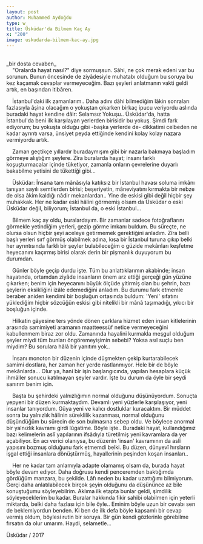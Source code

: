 ```yaml
---
layout: post
author: Muhammed Aydoğdu
type: w
title: Üsküdar'da Bilmem Kaç Ay
x: "200"
image: uskudarda-bilmem-kac-ay.jpg
---
```


<br/>
_bir dosta cevaben_


<br/>
&nbsp;&nbsp;&nbsp;&nbsp;"Oralarda hayat nasıl?" diye sormuşsun. Sâhi, ne çok merak edeni var bu sorunun. Bunun öncesinde de ziyâdesiyle muhatabı olduğum bu soruya bu kez kaçamak cevaplar vermeyeceğim. Bazı şeyleri anlatmanın vakti geldi artık, en başından itibâren.

&nbsp;&nbsp;&nbsp;&nbsp;İstanbul'daki ilk zamanlarım.. Daha adını dâhi bilmediğim lâkin sonraları fazlasıyla âşina olacağım o yokuştan çıkarken birkaç ipucu veriyordu aslında buradaki hayat kendine dâir: Selamsız Yokuşu.. Üsküdar'da, hatta İstanbul'da beni ilk karşılayan yerlerden birisidir bu yokuş. Şimdi fark ediyorum; bu yokuşta olduğu gibi -başka yerlerde de- dikkatimi celbeden ne kadar ayrıntı varsa, ünsiyet peyda ettiğinde kendini kolay kolay nazara vermiyordu artık.

&nbsp;&nbsp;&nbsp;&nbsp;Zaman geçtikçe yıllardır buradaymışım gibi bir nazarla bakmaya başladım görmeye alıştığım şeylere. Zîra buralarda hayat; insanı farklı koşuşturmacalar içinde tüketiyor, zamanla onların çevrelerine duyarlı bakabilme yetisini de tükettiği gibi...

&nbsp;&nbsp;&nbsp;&nbsp;Üsküdar: İnsana tam mânâsıyla katıksız bir İstanbul havası soluma imkânı tanıyan sayılı semtlerden birisi; beşeriyetin, mâneviyatını kırmakta bir nebze de olsa âkim kaldığı nâdir mekanlardan.. Yine de eskisi gibi değil hiçbir şey muhakkak. Her ne kadar eski hâlini görmemiş olsam da Üsküdar o eski Üsküdar değil, biliyorum; İstanbul da, o eski İstanbul...

&nbsp;&nbsp;&nbsp;&nbsp;Bilmem kaç ay oldu, buralardayım. Bir zamanlar sadece fotoğraflarını görmekle yetindiğim yerleri, gezip görme imkanı buldum. Bu süreçte, ne olursa olsun hiçbir şeyi aceleye getirmemek gerektiğini anladım. Zîra belli başlı yerleri sırf görmüş olabilmek adına, kısa bir İstanbul turuna çıkıp belki her ayrıntısında farklı bir şeyler bulabileceğim o güzide mekânları keşfetme heyecanını kaçırmış birisi olarak derin bir pişmanlık duyuyorum bu durumdan.

&nbsp;&nbsp;&nbsp;&nbsp;Günler böyle geçip durdu işte. Tüm bu anlattıklarımın akabinde; insan hayatında, ortamdan ziyâde insanların önem arz ettiği gerçeği gün yüzüne çıkarken; benim için heyecanını büyük ölçüde yitirmiş olan bu şehrin, bazı şeylerin eksikliğini izâle edemediğini anladım. Bu durumu fark etmemle beraber aniden kendimi bir boşluğun ortasında buldum: 'Yeni' sıfatını yüklediğim hiçbir sözcüğün eskisi gibi nitelikli bir mânâ taşımadığı, yıkıcı bir boşluğun içinde.

&nbsp;&nbsp;&nbsp;&nbsp;Hilkatin gâyesine ters yönde dönen çarklara hizmet eden insan kitlelerinin arasında samimiyeti aramanın maatteessüf netice vermeyeceğini kabullenmem biraz zor oldu. Zamanında hayalini kurmakla meşgul olduğum şeyler miydi tüm bunları öngöremeyişimin sebebi? Yoksa asıl suçlu ben miydim? Bu sorulara hâlâ bir yanıtım yok..

&nbsp;&nbsp;&nbsp;&nbsp;İnsanı monoton bir düzenin içinde düşmekten çekip kurtarabilecek samimi dostlara, her zaman her yerde rastlanmıyor. Hele bir de böyle mekânlarda... Olur ya, hani bir işin başlangıcında, yapılan hesaplara küçük ihmâller sonucu katılmayan şeyler vardır. İşte bu durum da öyle bir şeydi sanırım benim için.

&nbsp;&nbsp;&nbsp;&nbsp;Başta bu şehirdeki yalnızlığımın normal olduğunu düşünüyordum. Sonuçta yepyeni bir düzen kurmaktaydım. Devamlı yeni yüzlerle karşılaşıyor, yeni insanlar tanıyordum. Güya yeni ve kalıcı dostluklar kuracaktım. Bir müddet sonra bu yalnızlık hâlinin süreklilik kazanması, normal olduğunu düşündüğüm bu sürecin de son bulmasına sebep oldu. Ve böylece anormal bir yalnızlık kavramı girdi lûgatime. Böyle işte.. Buradaki hayat, kullandığımız bazı kelimelerin aslî yapılarının ifsâdıyla türetilmiş yeni kavramlara da yer açabiliyor. En acı verici olanıysa, bu düzenin 'insan' kavramının da aslî yapısını bozmuş olduğunu fark etmemdi belki. Bu düzen, dünyevî hırsların işgal ettiği insanlara dönüştürmüş, hayallerinin peşinden koşan insanları..

&nbsp;&nbsp;&nbsp;&nbsp;Her ne kadar tam anlamıyla adapte olamamış olsam da, burada hayat böyle devam ediyor. Daha doğrusu kendi penceremden baktığımda gördüğüm manzara, bu şekilde. Lâfı neden bu kadar uzattığımı bilmiyorum. Gerçi daha anlatılabilecek birçok şeyin olduğunu da düşününce az bile konuştuğumu söyleyebilrim. Aklıma ilk etapta bunlar geldi, şimdilik söyleyeceklerim bu kadar. Buralar hakkında fikir sahibi olabilmen için yeterli miktarda, belki daha fazlası için bile öyle.. Eminim böyle uzun bir cevabı sen de beklemiyordun benden. Ki ben de ilk defa böyle kapsamlı bir cevap vermiş oldum, böylesi rutin bir soruya. Bir gün kendi gözlerinle görebilme fırsatın da olur umarım. Haydi, selametle...

Üsküdar / 2017
